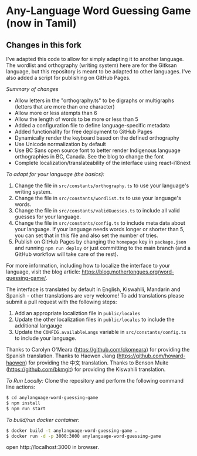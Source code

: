 # Any-Language Word Guessing Game (now in Tamil)

## Changes in this fork

I've adapted this code to allow for simply adapting it to another language. The wordlist and orthography (writing system) here are for the Gitksan language, but this repository is meant to be adapted to other languages. I've also added a script for publishing on GitHub Pages.

_Summary of changes_

- Allow letters in the "orthography.ts" to be digraphs or multigraphs (letters that are more than one character)
- Allow more or less atempts than 6
- Allow the length of words to be more or less than 5
- Added a configuration file to define language-specific metadata
- Added functionality for free deployment to GitHub Pages
- Dynamically render the keyboard based on the defined orthography
- Use Unicode normalization by default
- Use BC Sans open source font to better render Indigenous language orthographies in BC, Canada. See the blog to change the font
- Complete localization/translateability of the interface using react-i18next

_To adapt for your language (the basics):_

1. Change the file in `src/constants/orthography.ts` to use your language's writing system.
2. Change the file in `src/constants/wordlist.ts` to use your language's words.
3. Change the file in `src/constants/validGuesses.ts` to include all valid guesses for your language.
4. Change the file in `src/constants/config.ts` to include meta data about your language. If your language needs words longer or shorter than 5, you can set that in this file and also set the number of tries.
5. Publish on GitHub Pages by changing the `homepage` key in `package.json` and running `npm run deploy` or just committing to the main branch (and a GitHub workflow will take care of the rest).

For more information, including how to localize the interface to your language, visit the blog article: https://blog.mothertongues.org/word-guessing-game/.

The interface is translated by default in English, Kiswahili, Mandarin and Spanish - other translations are very welcome!  To add translations please submit a pull request with the following steps:

1. Add an appropriate localiztion file in `public/locales`
2. Update the other localization files in `public/locales` to include the additional langauge
3. Update the `CONFIG.availableLangs` variable in `src/constants/config.ts` to include your language. 

Thanks to Carolyn O'Meara (https://github.com/ckomeara) for providing the Spanish translation.
Thanks to Haowen Jiang (https://github.com/howard-haowen) for providing the 中文 translation.
Thanks to Benson Muite (https://github.com/bkmgit) for providing the Kiswahili translation.

_To Run Locally:_
Clone the repository and perform the following command line actions:
```bash
$ cd anylanguage-word-guessing-game
$ npm install
$ npm run start
```

_To build/run docker container:_
```bash
$ docker build -t anylanguage-word-guessing-game .
$ docker run -d -p 3000:3000 anylanguage-word-guessing-game
```
open http://localhost:3000 in browser.

